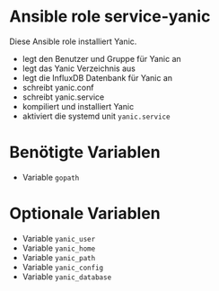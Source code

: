 # Ansible role service-yanic

Diese Ansible role installiert Yanic.

- legt den Benutzer und Gruppe für Yanic an
- legt das Yanic Verzeichnis aus
- legt die InfluxDB Datenbank für Yanic an
- schreibt yanic.conf
- schreibt yanic.service
- kompiliert und installiert Yanic
- aktiviert die systemd unit `yanic.service`

# Benötigte Variablen

- Variable `gopath`

# Optionale Variablen

- Variable `yanic_user`
- Variable `yanic_home`
- Variable `yanic_path`
- Variable `yanic_config`
- Variable `yanic_database`
